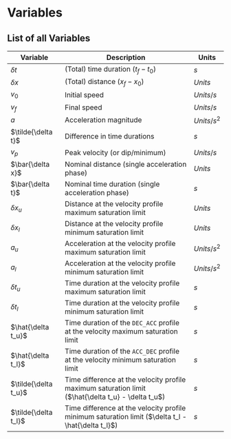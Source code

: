 # Variables

## List of all Variables

Variable 				| Description 																										| Units
------------------------|-------------------------------------------------------------------------------------------------------------------|--------------------
$\delta t$ 				| (Total) time duration ($t_f - t_0$) 																				| $s$
$\delta x$ 				| (Total) distance ($x_f - x_0$) 																					| $Units$
$v_0$ 					| Initial speed 																									| $Units/s$
$v_f$ 					| Final speed 																										| $Units/s$
$a$ 					| Acceleration magnitude 																							| $Units/s^2$
$\tilde{\delta t}$ 		| Difference in time durations 																						| $s$
$v_p$ 					| Peak velocity (or dip/minimum) 																					| $Units/s$
$\bar{\delta x}$ 		| Nominal distance (single acceleration phase) 																		| $Units$
$\bar{\delta t}$ 		| Nominal time duration (single acceleration phase) 																| $s$
$\delta x_u$ 			| Distance at the velocity profile maximum saturation limit 														| $Units$
$\delta x_l$ 			| Distance at the velocity profile minimum saturation limit 														| $Units$
$a_u$ 					| Acceleration at the velocity profile maximum saturation limit 													| $Units/s^2$
$a_l$ 					| Acceleration at the velocity profile minimum saturation limit 													| $Units/s^2$
$\delta t_u$ 			| Time duration at the velocity profile maximum saturation limit 													| $s$
$\delta t_l$ 			| Time duration at the velocity profile minimum saturation limit 													| $s$
$\hat{\delta t_u}$ 		| Time duration of the `DEC_ACC` profile at the velocity maximum saturation limit 									| $s$
$\hat{\delta t_l}$ 		| Time duration of the `ACC_DEC` profile at the velocity minimum saturation limit 									| $s$
$\tilde{\delta t_u}$ 	| Time difference at the velocity profile maximum saturation limit ($\hat{\delta t_u} - \delta t_u$) 				| $s$
$\tilde{\delta t_l}$ 	| Time difference at the velocity profile minimum saturation limit ($\delta t_l - \hat{\delta t_l}$) 				| $s$
